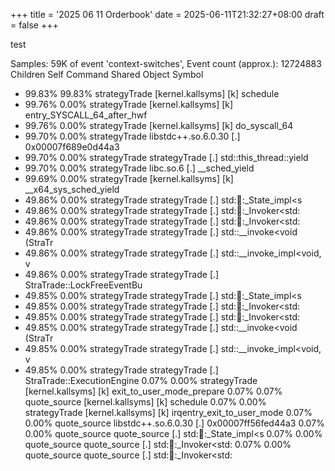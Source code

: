 +++
title = '2025 06 11 Orderbook'
date = 2025-06-11T21:32:27+08:00
draft = false
+++

test

Samples: 59K of event 'context-switches', Event count (approx.): 12724883
  Children      Self  Command          Shared Object                                    Symbol
+   99.83%    99.83%  strategyTrade    [kernel.kallsyms]                                [k] schedule
+   99.76%     0.00%  strategyTrade    [kernel.kallsyms]                                [k] entry_SYSCALL_64_after_hwf
+   99.76%     0.00%  strategyTrade    [kernel.kallsyms]                                [k] do_syscall_64
+   99.70%     0.00%  strategyTrade    libstdc++.so.6.0.30                              [.] 0x00007f689e0d44a3
+   99.70%     0.00%  strategyTrade    strategyTrade                                    [.] std::this_thread::yield
+   99.70%     0.00%  strategyTrade    libc.so.6                                        [.] __sched_yield
+   99.69%     0.00%  strategyTrade    [kernel.kallsyms]                                [k] __x64_sys_sched_yield
+   49.86%     0.00%  strategyTrade    strategyTrade                                    [.] std::thread::_State_impl<s
+   49.86%     0.00%  strategyTrade    strategyTrade                                    [.] std::thread::_Invoker<std:
+   49.86%     0.00%  strategyTrade    strategyTrade                                    [.] std::thread::_Invoker<std:
+   49.86%     0.00%  strategyTrade    strategyTrade                                    [.] std::__invoke<void (StraTr
+   49.86%     0.00%  strategyTrade    strategyTrade                                    [.] std::__invoke_impl<void, v
+   49.86%     0.00%  strategyTrade    strategyTrade                                    [.] StraTrade::LockFreeEventBu
+   49.85%     0.00%  strategyTrade    strategyTrade                                    [.] std::thread::_State_impl<s
+   49.85%     0.00%  strategyTrade    strategyTrade                                    [.] std::thread::_Invoker<std:
+   49.85%     0.00%  strategyTrade    strategyTrade                                    [.] std::thread::_Invoker<std:
+   49.85%     0.00%  strategyTrade    strategyTrade                                    [.] std::__invoke<void (StraTr
+   49.85%     0.00%  strategyTrade    strategyTrade                                    [.] std::__invoke_impl<void, v
+   49.85%     0.00%  strategyTrade    strategyTrade                                    [.] StraTrade::ExecutionEngine
     0.07%     0.00%  strategyTrade    [kernel.kallsyms]                                [k] exit_to_user_mode_prepare
     0.07%     0.07%  quote_source     [kernel.kallsyms]                                [k] schedule
     0.07%     0.00%  strategyTrade    [kernel.kallsyms]                                [k] irqentry_exit_to_user_mode
     0.07%     0.00%  quote_source     libstdc++.so.6.0.30                              [.] 0x00007ff56fed44a3
     0.07%     0.00%  quote_source     quote_source                                     [.] std::thread::_State_impl<s
     0.07%     0.00%  quote_source     quote_source                                     [.] std::thread::_Invoker<std:
     0.07%     0.00%  quote_source     quote_source                                     [.] std::thread::_Invoker<std:
